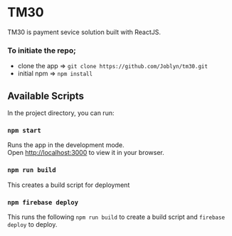 # TM30
TM30 is payment sevice solution built with ReactJS.

### To initiate the repo;
 - clone the app => `git clone https://github.com/Joblyn/tm30.git`
 - initial npm => `npm install`

## Available Scripts
In the project directory, you can run:
### `npm start`

Runs the app in the development mode.\
Open [http://localhost:3000](http://localhost:3000) to view it in your browser.

### `npm run build`
This creates a build script for deployment
### `npm firebase deploy`

This runs the following `npm run build` to create a build script and `firebase deploy` to deploy.
